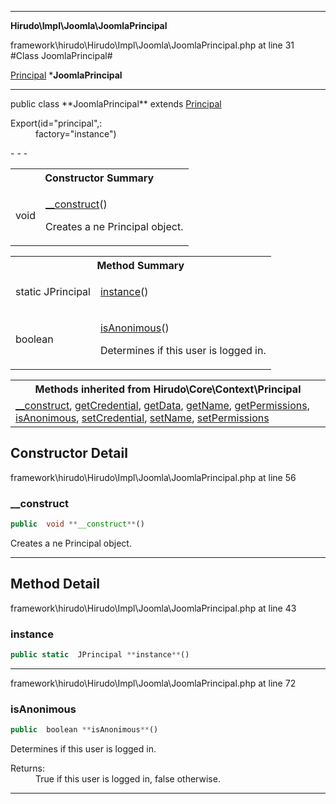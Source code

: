 - - -

**Hirudo\Impl\Joomla\JoomlaPrincipal**
<div class="location">framework\hirudo\Hirudo\Impl\Joomla\JoomlaPrincipal.php at line 31</div>
#Class JoomlaPrincipal#

<a href="https://github.com/JeyDotC/Hirudo-docs/blob/master/hirudo/core/context/principal.html">Principal</a>
    ***JoomlaPrincipal**


- - -

<p class="signature">public  class **JoomlaPrincipal**
extends <a href="https://github.com/JeyDotC/Hirudo-docs/blob/master/hirudo/core/context/principal.html">Principal</a>

</p>

<div class="comment" id="overview_description"><p></p></div>

<dl>
<dt>Export(id="principal",:</dt>
<dd>factory="instance")</dd>
</dl>
- - -

<table id="summary_constructor">
<tr><th colspan="2">Constructor Summary</th></tr>
<tr>
<td class="type"> void</td>
<td class="description"><p class="name"><a href="#__construct">__construct</a>()</p><p class="description">Creates a ne Principal object.</p></td>
</tr>
</table>

<table id="summary_method">
<tr><th colspan="2">Method Summary</th></tr>
<tr>
<td class="type">static  JPrincipal</td>
<td class="description"><p class="name"><a href="#instance">instance</a>()</p><p class="description"></p></td>
</tr>
<tr>
<td class="type"> boolean</td>
<td class="description"><p class="name"><a href="#isAnonimous">isAnonimous</a>()</p><p class="description">Determines if this user is logged in.</p></td>
</tr>
</table>

<table class="inherit">
<tr><th colspan="2">Methods inherited from Hirudo\Core\Context\Principal</th></tr>
<tr><td><a href="https://github.com/JeyDotC/Hirudo-docs/blob/master/hirudo/core/context/principal.html#__construct()">__construct</a>, <a href="https://github.com/JeyDotC/Hirudo-docs/blob/master/hirudo/core/context/principal.html#getCredential()">getCredential</a>, <a href="https://github.com/JeyDotC/Hirudo-docs/blob/master/hirudo/core/context/principal.html#getData()">getData</a>, <a href="https://github.com/JeyDotC/Hirudo-docs/blob/master/hirudo/core/context/principal.html#getName()">getName</a>, <a href="https://github.com/JeyDotC/Hirudo-docs/blob/master/hirudo/core/context/principal.html#getPermissions()">getPermissions</a>, <a href="https://github.com/JeyDotC/Hirudo-docs/blob/master/hirudo/core/context/principal.html#isAnonimous()">isAnonimous</a>, <a href="https://github.com/JeyDotC/Hirudo-docs/blob/master/hirudo/core/context/principal.html#setCredential()">setCredential</a>, <a href="https://github.com/JeyDotC/Hirudo-docs/blob/master/hirudo/core/context/principal.html#setName()">setName</a>, <a href="https://github.com/JeyDotC/Hirudo-docs/blob/master/hirudo/core/context/principal.html#setPermissions()">setPermissions</a></td></tr></table>

<h2 id="detail_method">Constructor Detail</h2>
<div class="location">framework\hirudo\Hirudo\Impl\Joomla\JoomlaPrincipal.php at line 56</div>
<h3 id="__construct()">__construct</h3>

```php
public  void **__construct**()
```
<div class="details">
<p>Creates a ne Principal object.</p></div>

- - -

<h2 id="detail_method">Method Detail</h2>
<div class="location">framework\hirudo\Hirudo\Impl\Joomla\JoomlaPrincipal.php at line 43</div>
<h3 id="instance()">instance</h3>

```php
public static  JPrincipal **instance**()
```
<div class="details">
<p></p></div>

- - -

<div class="location">framework\hirudo\Hirudo\Impl\Joomla\JoomlaPrincipal.php at line 72</div>
<h3 id="isAnonimous()">isAnonimous</h3>

```php
public  boolean **isAnonimous**()
```
<div class="details">
<p>Determines if this user is logged in.</p><dl>
<dt>Returns:</dt>
<dd>True if this user is logged in, false otherwise.</dd>
</dl>
</div>

- - -

